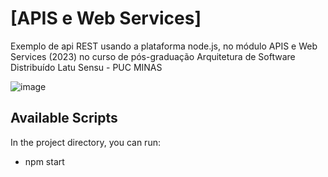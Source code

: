 # [APIS e Web Services]
Exemplo de api REST usando a plataforma node.js, no módulo APIS e Web Services (2023) no curso de pós-graduação Arquitetura de Software Distribuído Latu Sensu - PUC MINAS

![image](https://user-images.githubusercontent.com/25828944/213585552-dc10ee16-0960-4d2a-a37f-e8c7b1a8d053.png)


## Available Scripts
In the project directory, you can run:

- npm start
